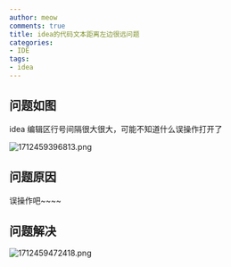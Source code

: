 ```yaml
---
author: meow
comments: true
title: idea的代码文本距离左边很远问题
categories:
- IDE
tags:
- idea
---
```


## 问题如图
idea 编辑区行号间隔很大很大，可能不知道什么误操作打开了

![1712459396813.png](https://img2.imgtp.com/2024/04/07/DBEa8jRg.png)

## 问题原因
 误操作吧~~~~

## 问题解决
![1712459472418.png](https://img2.imgtp.com/2024/04/07/iCb3DP1x.png)



